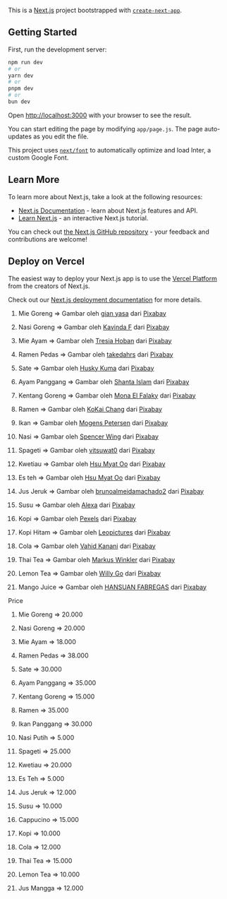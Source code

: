 This is a [Next.js](https://nextjs.org/) project bootstrapped with [`create-next-app`](https://github.com/vercel/next.js/tree/canary/packages/create-next-app).

## Getting Started

First, run the development server:

```bash
npm run dev
# or
yarn dev
# or
pnpm dev
# or
bun dev
```

Open [http://localhost:3000](http://localhost:3000) with your browser to see the result.

You can start editing the page by modifying `app/page.js`. The page auto-updates as you edit the file.

This project uses [`next/font`](https://nextjs.org/docs/basic-features/font-optimization) to automatically optimize and load Inter, a custom Google Font.

## Learn More

To learn more about Next.js, take a look at the following resources:

- [Next.js Documentation](https://nextjs.org/docs) - learn about Next.js features and API.
- [Learn Next.js](https://nextjs.org/learn) - an interactive Next.js tutorial.

You can check out [the Next.js GitHub repository](https://github.com/vercel/next.js/) - your feedback and contributions are welcome!

## Deploy on Vercel

The easiest way to deploy your Next.js app is to use the [Vercel Platform](https://vercel.com/new?utm_medium=default-template&filter=next.js&utm_source=create-next-app&utm_campaign=create-next-app-readme) from the creators of Next.js.

Check out our [Next.js deployment documentation](https://nextjs.org/docs/deployment) for more details.

1. Mie Goreng => Gambar oleh <a href="https://pixabay.com/id/users/gianyasa-23573265/?utm_source=link-attribution&utm_medium=referral&utm_campaign=image&utm_content=6715015">gian yasa</a> dari <a href="https://pixabay.com/id//?utm_source=link-attribution&utm_medium=referral&utm_campaign=image&utm_content=6715015">Pixabay</a>

2. Nasi Goreng => Gambar oleh <a href="https://pixabay.com/id/users/kavindaf-15230228/?utm_source=link-attribution&utm_medium=referral&utm_campaign=image&utm_content=6297407">Kavinda F</a> dari <a href="https://pixabay.com/id//?utm_source=link-attribution&utm_medium=referral&utm_campaign=image&utm_content=6297407">Pixabay</a>

3. Mie Ayam => Gambar oleh <a href="https://pixabay.com/id/users/tresiahoban3-18625811/?utm_source=link-attribution&utm_medium=referral&utm_campaign=image&utm_content=6033061">Tresia Hoban</a> dari <a href="https://pixabay.com/id//?utm_source=link-attribution&utm_medium=referral&utm_campaign=image&utm_content=6033061">Pixabay</a>

4. Ramen Pedas => Gambar oleh <a href="https://pixabay.com/id/users/takedahrs-12657/?utm_source=link-attribution&utm_medium=referral&utm_campaign=image&utm_content=2199962">takedahrs</a> dari <a href="https://pixabay.com/id//?utm_source=link-attribution&utm_medium=referral&utm_campaign=image&utm_content=2199962">Pixabay</a>

5. Sate => Gambar oleh <a href="https://pixabay.com/id/users/sti300p-1582113/?utm_source=link-attribution&utm_medium=referral&utm_campaign=image&utm_content=4465142">Husky Kuma</a> dari <a href="https://pixabay.com/id//?utm_source=link-attribution&utm_medium=referral&utm_campaign=image&utm_content=4465142">Pixabay</a>

6. Ayam Panggang => Gambar oleh <a href="https://pixabay.com/id/users/ananya440-3038779/?utm_source=link-attribution&utm_medium=referral&utm_campaign=image&utm_content=1631727">Shanta Islam</a> dari <a href="https://pixabay.com/id//?utm_source=link-attribution&utm_medium=referral&utm_campaign=image&utm_content=1631727">Pixabay</a>

7. Kentang Goreng => Gambar oleh <a href="https://pixabay.com/id/users/cairomoon-3005270/?utm_source=link-attribution&utm_medium=referral&utm_campaign=image&utm_content=2762014">Mona El Falaky</a> dari <a href="https://pixabay.com/id//?utm_source=link-attribution&utm_medium=referral&utm_campaign=image&utm_content=2762014">Pixabay</a>

8. Ramen => Gambar oleh <a href="https://pixabay.com/id/users/p750010-961602/?utm_source=link-attribution&utm_medium=referral&utm_campaign=image&utm_content=765706">KoKai Chang</a> dari <a href="https://pixabay.com/id//?utm_source=link-attribution&utm_medium=referral&utm_campaign=image&utm_content=765706">Pixabay</a>

9. Ikan => Gambar oleh <a href="https://pixabay.com/id/users/mp1746-3022388/?utm_source=link-attribution&utm_medium=referral&utm_campaign=image&utm_content=2796910">Mogens Petersen</a> dari <a href="https://pixabay.com/id//?utm_source=link-attribution&utm_medium=referral&utm_campaign=image&utm_content=2796910">Pixabay</a>

10. Nasi => Gambar oleh <a href="https://pixabay.com/id/users/spencerwing-4260422/?utm_source=link-attribution&utm_medium=referral&utm_campaign=image&utm_content=2907724">Spencer Wing</a> dari <a href="https://pixabay.com/id//?utm_source=link-attribution&utm_medium=referral&utm_campaign=image&utm_content=2907724">Pixabay</a>

11. Spageti => Gambar oleh <a href="https://pixabay.com/id/users/vitsuwat0-1312123/?utm_source=link-attribution&utm_medium=referral&utm_campaign=image&utm_content=894077">vitsuwat0</a> dari <a href="https://pixabay.com/id//?utm_source=link-attribution&utm_medium=referral&utm_campaign=image&utm_content=894077">Pixabay</a>

12. Kwetiau => Gambar oleh <a href="https://pixabay.com/id/users/sparow2011sm-18475723/?utm_source=link-attribution&utm_medium=referral&utm_campaign=image&utm_content=5617583">Hsu Myat Oo</a> dari <a href="https://pixabay.com/id//?utm_source=link-attribution&utm_medium=referral&utm_campaign=image&utm_content=5617583">Pixabay</a>



1. Es teh => Gambar oleh <a href="https://pixabay.com/id/users/sparow2011sm-18475723/?utm_source=link-attribution&utm_medium=referral&utm_campaign=image&utm_content=5617583">Hsu Myat Oo</a> dari <a href="https://pixabay.com/id//?utm_source=link-attribution&utm_medium=referral&utm_campaign=image&utm_content=5617583">Pixabay</a>

2. Jus Jeruk => Gambar oleh <a href="https://pixabay.com/id/users/brunoalmeidamachado2-22359357/?utm_source=link-attribution&utm_medium=referral&utm_campaign=image&utm_content=6387749">brunoalmeidamachado2</a> dari <a href="https://pixabay.com/id//?utm_source=link-attribution&utm_medium=referral&utm_campaign=image&utm_content=6387749">Pixabay</a>

3. Susu => Gambar oleh <a href="https://pixabay.com/id/users/alexas_fotos-686414/?utm_source=link-attribution&utm_medium=referral&utm_campaign=image&utm_content=3903677">Alexa</a> dari <a href="https://pixabay.com/id//?utm_source=link-attribution&utm_medium=referral&utm_campaign=image&utm_content=3903677">Pixabay</a>

4. Kopi => Gambar oleh <a href="https://pixabay.com/id/users/pexels-2286921/?utm_source=link-attribution&utm_medium=referral&utm_campaign=image&utm_content=1866758">Pexels</a> dari <a href="https://pixabay.com/id//?utm_source=link-attribution&utm_medium=referral&utm_campaign=image&utm_content=1866758">Pixabay</a>

5. Kopi Hitam => Gambar oleh <a href="https://pixabay.com/id/users/ulleo-1834854/?utm_source=link-attribution&utm_medium=referral&utm_campaign=image&utm_content=1983334">Leopictures</a> dari <a href="https://pixabay.com/id//?utm_source=link-attribution&utm_medium=referral&utm_campaign=image&utm_content=1983334">Pixabay</a>

6. Cola => Gambar oleh <a href="https://pixabay.com/id/users/vahidkanani-16386189/?utm_source=link-attribution&utm_medium=referral&utm_campaign=image&utm_content=5779718">Vahid Kanani</a> dari <a href="https://pixabay.com/id//?utm_source=link-attribution&utm_medium=referral&utm_campaign=image&utm_content=5779718">Pixabay</a>

7. Thai Tea => Gambar oleh <a href="https://pixabay.com/id/users/viarami-13458823/?utm_source=link-attribution&utm_medium=referral&utm_campaign=image&utm_content=6993949">Markus Winkler</a> dari <a href="https://pixabay.com/id//?utm_source=link-attribution&utm_medium=referral&utm_campaign=image&utm_content=6993949">Pixabay</a>

8. Lemon Tea => Gambar oleh <a href="https://pixabay.com/id/users/willygo503-15616758/?utm_source=link-attribution&utm_medium=referral&utm_campaign=image&utm_content=7186673">Willy Go</a> dari <a href="https://pixabay.com/id//?utm_source=link-attribution&utm_medium=referral&utm_campaign=image&utm_content=7186673">Pixabay</a>

9. Mango Juice => Gambar oleh <a href="https://pixabay.com/id/users/hansuan_fabregas-2902307/?utm_source=link-attribution&utm_medium=referral&utm_campaign=image&utm_content=7556620">HANSUAN FABREGAS</a> dari <a href="https://pixabay.com/id//?utm_source=link-attribution&utm_medium=referral&utm_campaign=image&utm_content=7556620">Pixabay</a>



Price
1. Mie Goreng => 20.000
2. Nasi Goreng => 20.000
3. Mie Ayam => 18.000
4. Ramen Pedas => 38.000
5. Sate => 30.000
6. Ayam Panggang => 35.000 
7. Kentang Goreng => 15.000
8. Ramen => 35.000
9. Ikan Panggang => 30.000
10. Nasi Putih => 5.000
11. Spageti => 25.000
12. Kwetiau => 20.000

1. Es Teh => 5.000
2. Jus Jeruk => 12.000
3. Susu => 10.000
4. Cappucino => 15.000
5. Kopi => 10.000
6. Cola => 12.000
7. Thai Tea => 15.000
8. Lemon Tea => 10.000
9. Jus Mangga => 12.000